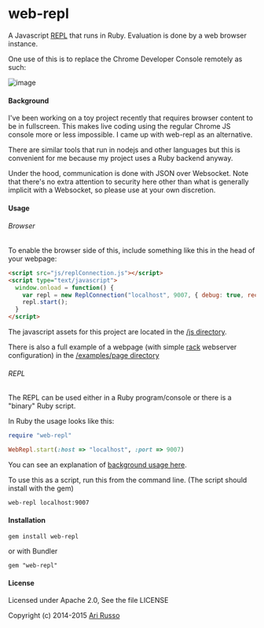 # web-repl

A Javascript [REPL](http://en.wikipedia.org/wiki/Read%E2%80%93eval%E2%80%93print_loop) that runs in Ruby.  Evaluation is done by a web browser instance.

One use of this is to replace the Chrome Developer Console remotely as such:

![image](http://i.imgur.com/7bdJlNC.png)

#### Background

I've been working on a toy project recently that requires browser content to be in fullscreen.  This makes live coding using the regular Chrome JS console more or less impossible.  I came up with web-repl as an alternative.

There are similar tools that run in nodejs and other languages but this is convenient for me because my project uses a Ruby backend anyway.

Under the hood, communication is done with JSON over Websocket. Note that there's no extra attention to security here other than what is generally implicit with a Websocket, so please use at your own discretion.  

#### Usage

###### Browser

To enable the browser side of this, include something like this in the head of your webpage:

```html
<script src="js/replConnection.js"></script>
<script type="text/javascript">
  window.onload = function() {
    var repl = new ReplConnection("localhost", 9007, { debug: true, reconnect: true });
    repl.start();
  }
</script>
```

The javascript assets for this project are located in the [/js directory](https://github.com/arirusso/web-repl/tree/master/js).

There is also a full example of a webpage (with simple [rack](http://rack.github.io/) webserver configuration) in the [/examples/page directory](https://github.com/arirusso/web-repl/tree/master/examples/page)

###### REPL

The REPL can be used either in a Ruby program/console or there is a "binary" Ruby script.

In Ruby the usage looks like this:

```ruby
require "web-repl"

WebRepl.start(:host => "localhost", :port => 9007)
```

You can see an explanation of [background usage here](https://github.com/arirusso/web-repl/blob/master/examples/background.rb).

To use this as a script, run this from the command line.  (The script should install with the gem)

    web-repl localhost:9007

#### Installation

    gem install web-repl

or with Bundler

    gem "web-repl"

#### License

Licensed under Apache 2.0, See the file LICENSE

Copyright (c) 2014-2015 [Ari Russo](http://arirusso.com) 
